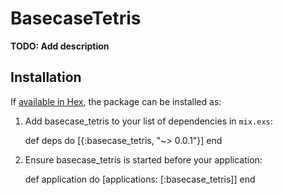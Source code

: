 # BasecaseTetris

**TODO: Add description**

## Installation

If [available in Hex](https://hex.pm/docs/publish), the package can be installed as:

  1. Add basecase_tetris to your list of dependencies in `mix.exs`:

        def deps do
          [{:basecase_tetris, "~> 0.0.1"}]
        end

  2. Ensure basecase_tetris is started before your application:

        def application do
          [applications: [:basecase_tetris]]
        end

